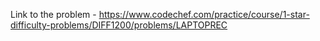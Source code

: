 Link to the problem - https://www.codechef.com/practice/course/1-star-difficulty-problems/DIFF1200/problems/LAPTOPREC
